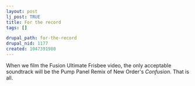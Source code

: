 ```yaml
--- 
layout: post
lj_post: TRUE
title: For the record
tags: []

drupal_path: for-the-record
drupal_nid: 1177
created: 1047391980
---
```

When we film the Fusion Ultimate Frisbee video, the only acceptable soundtrack will be the Pump Panel Remix of New Order's <i>Confusion</i>. That is all.
